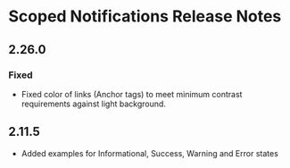<!-- Release notes authoring guidelines: http://keepachangelog.com/ -->

# Scoped Notifications Release Notes

<!-- ## [Unreleased] -->

## 2.26.0

### Fixed

- Fixed color of links (Anchor tags) to meet minimum contrast requirements against light background.

## 2.11.5

- Added examples for Informational, Success, Warning and Error states

<!-- ## [VERSION] -->
